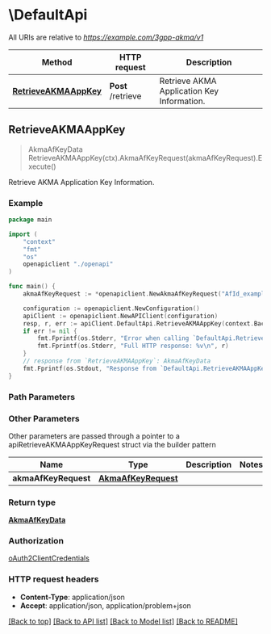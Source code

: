 # \DefaultApi

All URIs are relative to *https://example.com/3gpp-akma/v1*

Method | HTTP request | Description
------------- | ------------- | -------------
[**RetrieveAKMAAppKey**](DefaultApi.md#RetrieveAKMAAppKey) | **Post** /retrieve | Retrieve AKMA Application Key Information.



## RetrieveAKMAAppKey

> AkmaAfKeyData RetrieveAKMAAppKey(ctx).AkmaAfKeyRequest(akmaAfKeyRequest).Execute()

Retrieve AKMA Application Key Information.

### Example

```go
package main

import (
    "context"
    "fmt"
    "os"
    openapiclient "./openapi"
)

func main() {
    akmaAfKeyRequest := *openapiclient.NewAkmaAfKeyRequest("AfId_example", "AKId_example") // AkmaAfKeyRequest | 

    configuration := openapiclient.NewConfiguration()
    apiClient := openapiclient.NewAPIClient(configuration)
    resp, r, err := apiClient.DefaultApi.RetrieveAKMAAppKey(context.Background()).AkmaAfKeyRequest(akmaAfKeyRequest).Execute()
    if err != nil {
        fmt.Fprintf(os.Stderr, "Error when calling `DefaultApi.RetrieveAKMAAppKey``: %v\n", err)
        fmt.Fprintf(os.Stderr, "Full HTTP response: %v\n", r)
    }
    // response from `RetrieveAKMAAppKey`: AkmaAfKeyData
    fmt.Fprintf(os.Stdout, "Response from `DefaultApi.RetrieveAKMAAppKey`: %v\n", resp)
}
```

### Path Parameters



### Other Parameters

Other parameters are passed through a pointer to a apiRetrieveAKMAAppKeyRequest struct via the builder pattern


Name | Type | Description  | Notes
------------- | ------------- | ------------- | -------------
 **akmaAfKeyRequest** | [**AkmaAfKeyRequest**](AkmaAfKeyRequest.md) |  | 

### Return type

[**AkmaAfKeyData**](AkmaAfKeyData.md)

### Authorization

[oAuth2ClientCredentials](../README.md#oAuth2ClientCredentials)

### HTTP request headers

- **Content-Type**: application/json
- **Accept**: application/json, application/problem+json

[[Back to top]](#) [[Back to API list]](../README.md#documentation-for-api-endpoints)
[[Back to Model list]](../README.md#documentation-for-models)
[[Back to README]](../README.md)

